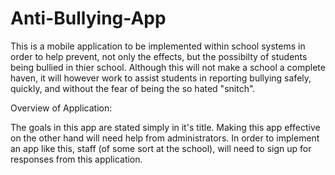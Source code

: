 # Anti-Bullying-App


This is a mobile application to be implemented within school systems in order to help prevent, not only the effects, but the possibilty of students being bullied in thier school. Although this will not make a school a complete haven, it will however work to assist students in reporting bullying safely, quickly, and without the fear of being the so hated "snitch".


Overview of Application:

The goals in this app are stated simply in it's title. Making this app effective on the other hand will need help from administrators. In order to implement an app like this, staff (of some sort at the school), will need to sign up for responses from this application.


